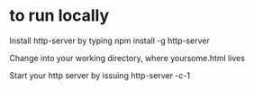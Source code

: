 # to run locally

Install http-server by typing npm install -g http-server

Change into your working directory, where yoursome.html lives

Start your http server by issuing http-server -c-1